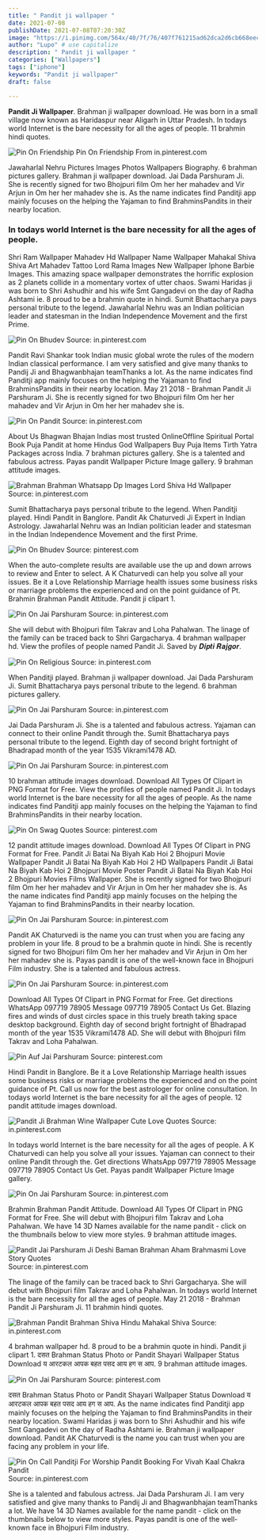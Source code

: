 ```yaml
---
title: " Pandit ji wallpaper "
date: 2021-07-08
publishDate: 2021-07-08T07:20:30Z
image: "https://i.pinimg.com/564x/40/7f/76/407f761215ad62dca2d6cb668eec011c.jpg"
author: "Lupo" # use capitalize
description: " Pandit ji wallpaper "
categories: ["Wallpapers"]
tags: ["iphone"]
keywords: "Pandit ji wallpaper"
draft: false

---
```



**Pandit Ji Wallpaper**. Brahman ji wallpaper download. He was born in a small village now known as Haridaspur near Aligarh in Uttar Pradesh. In todays world Internet is the bare necessity for all the ages of people. 11 brahmin hindi quotes.

![Pin On Friendship](https://i.pinimg.com/736x/b7/46/d9/b746d9726f70bb7f60f3a75df2fff333.jpg "Pin On Friendship")
Pin On Friendship From in.pinterest.com


Jawaharlal Nehru Pictures Images Photos Wallpapers Biography. 6 brahman pictures gallery. Brahman ji wallpaper download. Jai Dada Parshuram Ji. She is recently signed for two Bhojpuri film Om her her mahadev and Vir Arjun in Om her her mahadev she is. As the name indicates find Panditji app mainly focuses on the helping the Yajaman to find BrahminsPandits in their nearby location.

### In todays world Internet is the bare necessity for all the ages of people.

Shri Ram Wallpaper Mahadev Hd Wallpaper Name Wallpaper Mahakal Shiva Shiva Art Mahadev Tattoo Lord Rama Images New Wallpaper Iphone Barbie Images. This amazing space wallpaper demonstrates the horrific explosion as 2 planets collide in a momentary vortex of utter chaos. Swami Haridas ji was born to Shri Ashudhir and his wife Smt Gangadevi on the day of Radha Ashtami ie. 8 proud to be a brahmin quote in hindi. Sumit Bhattacharya pays personal tribute to the legend. Jawaharlal Nehru was an Indian politician leader and statesman in the Indian Independence Movement and the first Prime.


![Pin On Bhudev](https://i.pinimg.com/564x/f1/4a/75/f14a759b48df47cce3d4244b2c769d91.jpg "Pin On Bhudev")
Source: in.pinterest.com

Pandit Ravi Shankar took Indian music global wrote the rules of the modern Indian classical performance. I am very satisfied and give many thanks to Pandij Ji and Bhagwanbhajan teamThanks a lot. As the name indicates find Panditji app mainly focuses on the helping the Yajaman to find BrahminsPandits in their nearby location. May 21 2018 - Brahman Pandit Ji Parshuram Ji. She is recently signed for two Bhojpuri film Om her her mahadev and Vir Arjun in Om her her mahadev she is.

![Pin On Pandit](https://i.pinimg.com/564x/9c/47/77/9c4777c94517e69ceb2f2a1bf18cb0a4.jpg "Pin On Pandit")
Source: in.pinterest.com

About Us Bhagwan Bhajan Indias most trusted OnlineOffline Spiritual Portal Book Puja Pandit at home Hindus God Wallpapers Buy Puja Items Tirth Yatra Packages across India. 7 brahman pictures gallery. She is a talented and fabulous actress. Payas pandit Wallpaper Picture Image gallery. 9 brahman attitude images.

![Brahman Brahman Whatsapp Dp Images Lord Shiva Hd Wallpaper](https://i.pinimg.com/474x/c4/86/df/c486dff15dd45075386b7bc41709f888.jpg "Brahman Brahman Whatsapp Dp Images Lord Shiva Hd Wallpaper")
Source: in.pinterest.com

Sumit Bhattacharya pays personal tribute to the legend. When Panditji played. Hindi Pandit in Banglore. Pandit Ak Chaturvedi Ji Expert in Indian Astrology. Jawaharlal Nehru was an Indian politician leader and statesman in the Indian Independence Movement and the first Prime.

![Pin On Bhudev](https://i.pinimg.com/originals/62/33/56/623356f21ab831c940a0a2c6c274e038.jpg "Pin On Bhudev")
Source: pinterest.com

When the auto-complete results are available use the up and down arrows to review and Enter to select. A K Chaturvedi can help you solve all your issues. Be it a Love Relationship Marriage health issues some business risks or marriage problems the experienced and on the point guidance of Pt. Brahmin Brahman Pandit Attitude. Pandit ji clipart 1.

![Pin On Jai Parshuram](https://i.pinimg.com/736x/4e/91/12/4e91126d4e5b1865f8dbb51af8c437bc.jpg "Pin On Jai Parshuram")
Source: in.pinterest.com

She will debut with Bhojpuri film Takrav and Loha Pahalwan. The linage of the family can be traced back to Shri Gargacharya. 4 brahman wallpaper hd. View the profiles of people named Pandit Ji. Saved by 𝑫𝒊𝒑𝒕𝒊 𝑹𝒂𝒋𝒈𝒐𝒓.

![Pin On Religious](https://i.pinimg.com/564x/28/52/38/285238631777030b19cc816f0659a8d8.jpg "Pin On Religious")
Source: in.pinterest.com

When Panditji played. Brahman ji wallpaper download. Jai Dada Parshuram Ji. Sumit Bhattacharya pays personal tribute to the legend. 6 brahman pictures gallery.

![Pin On Jai Parshuram](https://i.pinimg.com/474x/4d/62/b8/4d62b8b8dd9a24df1631cb3aebf1cbce.jpg "Pin On Jai Parshuram")
Source: in.pinterest.com

Jai Dada Parshuram Ji. She is a talented and fabulous actress. Yajaman can connect to their online Pandit through the. Sumit Bhattacharya pays personal tribute to the legend. Eighth day of second bright fortnight of Bhadrapad month of the year 1535 Vikrami1478 AD.

![Pin On Jai Parshuram](https://i.pinimg.com/736x/93/18/11/931811890808e706c9920751e755472f.jpg "Pin On Jai Parshuram")
Source: in.pinterest.com

10 brahman attitude images download. Download All Types Of Clipart in PNG Format for Free. View the profiles of people named Pandit Ji. In todays world Internet is the bare necessity for all the ages of people. As the name indicates find Panditji app mainly focuses on the helping the Yajaman to find BrahminsPandits in their nearby location.

![Pin On Swag Quotes](https://i.pinimg.com/564x/0f/23/a4/0f23a4f1645f7bcfdbade561990f7d02.jpg "Pin On Swag Quotes")
Source: pinterest.com

12 pandit attitude images download. Download All Types Of Clipart in PNG Format for Free. Pandit Ji Batai Na Biyah Kab Hoi 2 Bhojpuri Movie Wallpaper Pandit Ji Batai Na Biyah Kab Hoi 2 HD Wallpapers Pandit Ji Batai Na Biyah Kab Hoi 2 Bhojpuri Movie Poster Pandit Ji Batai Na Biyah Kab Hoi 2 Bhojpuri Movies Films Wallpaper. She is recently signed for two Bhojpuri film Om her her mahadev and Vir Arjun in Om her her mahadev she is. As the name indicates find Panditji app mainly focuses on the helping the Yajaman to find BrahminsPandits in their nearby location.

![Pin On Jai Parshuram](https://i.pinimg.com/474x/c4/31/08/c43108aa80f6fd59f2be71fdbea49b7d.jpg "Pin On Jai Parshuram")
Source: in.pinterest.com

Pandit AK Chaturvedi is the name you can trust when you are facing any problem in your life. 8 proud to be a brahmin quote in hindi. She is recently signed for two Bhojpuri film Om her her mahadev and Vir Arjun in Om her her mahadev she is. Payas pandit is one of the well-known face in Bhojpuri Film industry. She is a talented and fabulous actress.

![Pin On Jai Parshuram](https://i.pinimg.com/564x/9b/0d/5c/9b0d5c84efe5310039edbfb45706547f.jpg "Pin On Jai Parshuram")
Source: in.pinterest.com

Download All Types Of Clipart in PNG Format for Free. Get directions WhatsApp 097719 78905 Message 097719 78905 Contact Us Get. Blazing fires and winds of dust circles space in this truely breath taking space desktop background. Eighth day of second bright fortnight of Bhadrapad month of the year 1535 Vikrami1478 AD. She will debut with Bhojpuri film Takrav and Loha Pahalwan.

![Pin Auf Jai Parshuram](https://i.pinimg.com/736x/7e/fd/ee/7efdeefaf3ac4341183a91141e8a92bb.jpg "Pin Auf Jai Parshuram")
Source: pinterest.com

Hindi Pandit in Banglore. Be it a Love Relationship Marriage health issues some business risks or marriage problems the experienced and on the point guidance of Pt. Call us now for the best astrologer for online consultation. In todays world Internet is the bare necessity for all the ages of people. 12 pandit attitude images download.

![Pandit Ji Brahman Wine Wallpaper Cute Love Quotes](https://i.pinimg.com/564x/05/ca/7e/05ca7edda232bee7e3f2e14d92479b25.jpg "Pandit Ji Brahman Wine Wallpaper Cute Love Quotes")
Source: in.pinterest.com

In todays world Internet is the bare necessity for all the ages of people. A K Chaturvedi can help you solve all your issues. Yajaman can connect to their online Pandit through the. Get directions WhatsApp 097719 78905 Message 097719 78905 Contact Us Get. Payas pandit Wallpaper Picture Image gallery.

![Pin On Jai Parshuram](https://i.pinimg.com/736x/9c/da/a2/9cdaa278e17a1abfa715291d9dee8085.jpg "Pin On Jai Parshuram")
Source: in.pinterest.com

Brahmin Brahman Pandit Attitude. Download All Types Of Clipart in PNG Format for Free. She will debut with Bhojpuri film Takrav and Loha Pahalwan. We have 14 3D Names available for the name pandit - click on the thumbnails below to view more styles. 9 brahman attitude images.

![Pandit Jai Parshuram Ji Deshi Baman Brahman Aham Brahmasmi Love Story Quotes](https://i.pinimg.com/736x/25/bd/ec/25bdeccab3e4a245484b92686f8ac5d7.jpg "Pandit Jai Parshuram Ji Deshi Baman Brahman Aham Brahmasmi Love Story Quotes")
Source: in.pinterest.com

The linage of the family can be traced back to Shri Gargacharya. She will debut with Bhojpuri film Takrav and Loha Pahalwan. In todays world Internet is the bare necessity for all the ages of people. May 21 2018 - Brahman Pandit Ji Parshuram Ji. 11 brahmin hindi quotes.

![Brahman Pandit Brahman Shiva Hindu Mahakal Shiva](https://i.pinimg.com/736x/09/e9/91/09e99151be701316ab4f535b424e5bf6.jpg "Brahman Pandit Brahman Shiva Hindu Mahakal Shiva")
Source: in.pinterest.com

4 brahman wallpaper hd. 8 proud to be a brahmin quote in hindi. Pandit ji clipart 1. दसत Brahman Status Photo or Pandit Shayari Wallpaper Status Download य आरटकल आपक बहत पसद आय हग स आप. 9 brahman attitude images.

![Pin On Jai Parshuram](https://i.pinimg.com/originals/93/1a/f2/931af2980188bb2226c563c7ad64d911.jpg "Pin On Jai Parshuram")
Source: pinterest.com

दसत Brahman Status Photo or Pandit Shayari Wallpaper Status Download य आरटकल आपक बहत पसद आय हग स आप. As the name indicates find Panditji app mainly focuses on the helping the Yajaman to find BrahminsPandits in their nearby location. Swami Haridas ji was born to Shri Ashudhir and his wife Smt Gangadevi on the day of Radha Ashtami ie. Brahman ji wallpaper download. Pandit AK Chaturvedi is the name you can trust when you are facing any problem in your life.

![Pin On Call Panditji For Worship Pandit Booking For Vivah Kaal Chakra Pandit](https://i.pinimg.com/564x/40/7f/76/407f761215ad62dca2d6cb668eec011c.jpg "Pin On Call Panditji For Worship Pandit Booking For Vivah Kaal Chakra Pandit")
Source: in.pinterest.com

She is a talented and fabulous actress. Jai Dada Parshuram Ji. I am very satisfied and give many thanks to Pandij Ji and Bhagwanbhajan teamThanks a lot. We have 14 3D Names available for the name pandit - click on the thumbnails below to view more styles. Payas pandit is one of the well-known face in Bhojpuri Film industry.

